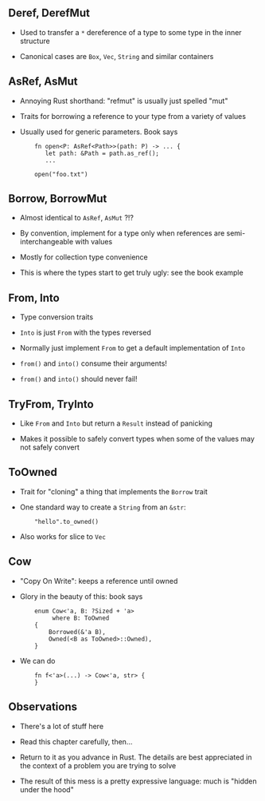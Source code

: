 ## Deref, DerefMut

* Used to transfer a `*` dereference of a type to some
  type in the inner structure
  
* Canonical cases are `Box`, `Vec`, `String` and similar containers

## AsRef, AsMut

* Annoying Rust shorthand: "refmut" is usually just spelled
  "mut"

* Traits for borrowing a reference to your type from a
  variety of values

* Usually used for generic parameters. Book says

          fn open<P: AsRef<Path>>(path: P) -> ... {
             let path: &Path = path.as_ref();
             ...

          open("foo.txt")

## Borrow, BorrowMut

* Almost identical to `AsRef`, `AsMut` ?!?

* By convention, implement for a type only when references
  are semi-interchangeable with values

* Mostly for collection type convenience

* This is where the types start to get truly ugly: see the
  book example

## From, Into

* Type conversion traits

* `Into` is just `From` with the types reversed

* Normally just implement `From` to get a default
  implementation of `Into`

* `from()` and `into()` consume their arguments!

* `from()` and `into()` should never fail!

## TryFrom, TryInto

* Like `From` and `Into` but return a `Result` instead of
  panicking

* Makes it possible to safely convert types when some of the
  values may not safely convert

## ToOwned

* Trait for "cloning" a thing that implements the `Borrow`
  trait

* One standard way to create a `String` from an `&str`:

          "hello".to_owned()

* Also works for slice to `Vec`

## Cow

* "Copy On Write": keeps a reference until owned

* Glory in the beauty of this: book says

          enum Cow<'a, B: ?Sized + 'a>
               where B: ToOwned
          {
              Borrowed(&'a B),
              Owned(<B as ToOwned>::Owned),
          }

* We can do

          fn f<'a>(...) -> Cow<'a, str> {
          }

## Observations

* There's a lot of stuff here

* Read this chapter carefully, then…

* Return to it as you advance in Rust. The details are best
  appreciated in the context of a problem you are trying to
  solve

* The result of this mess is a pretty expressive language:
  much is "hidden under the hood"
